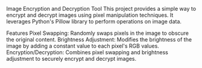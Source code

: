 Image Encryption and Decryption Tool
This project provides a simple way to encrypt and decrypt images using pixel manipulation techniques. It leverages Python's Pillow library to perform operations on image data.

Features
Pixel Swapping: Randomly swaps pixels in the image to obscure the original content.
Brightness Adjustment: Modifies the brightness of the image by adding a constant value to each pixel's RGB values.
Encryption/Decryption: Combines pixel swapping and brightness adjustment to securely encrypt and decrypt images.
